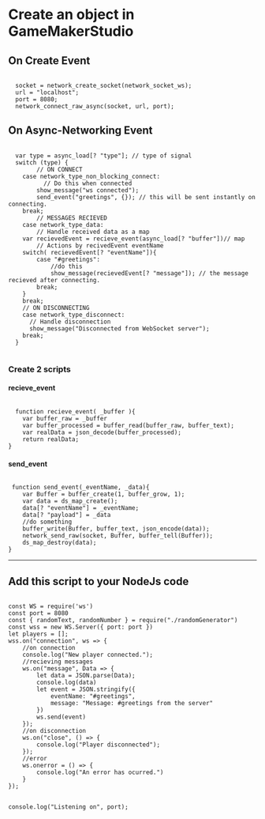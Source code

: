 <h1>Create an object in GameMakerStudio</h1>
<h2>On Create Event</h2>
<code>
  socket = network_create_socket(network_socket_ws);
  url = "localhost";
  port = 8080;
  network_connect_raw_async(socket, url, port);
</code>

<h2>On Async-Networking Event</h2>
<code>
  var type = async_load[? "type"]; // type of signal
  switch (type) {
        // ON CONNECT
  	case network_type_non_blocking_connect:
  		  // Do this when connected
  		show_message("ws connected");
  		send_event("greetings", {}); // this will be sent instantly on connecting.
  	break;
        // MESSAGES RECIEVED
    case network_type_data:
        // Handle received data as a map
  	var recievedEvent = recieve_event(async_load[? "buffer"])// map
  	    // Actions by recivedEvent eventName
  	switch( recievedEvent[? "eventName"]){
  		case "#greetings":
  			//do this
  			show_message(recievedEvent[? "message"]); // the message recieved after connecting.
  		break;
  	}
  	break;
  	// ON DISCONNECTING
    case network_type_disconnect:
      // Handle disconnection
      show_message("Disconnected from WebSocket server");
    break;
  }

</code>

<h3>Create 2 scripts</h3>
<h4>recieve_event</h4>
<code>
  function recieve_event( _buffer ){
  	var buffer_raw = _buffer
  	var buffer_processed = buffer_read(buffer_raw, buffer_text);
  	var realData = json_decode(buffer_processed);
	return realData;
}
</code>
<h4>send_event</h4>
<code>
 function send_event(_eventName, _data){
	var Buffer = buffer_create(1, buffer_grow, 1);
	var data = ds_map_create();
	data[? "eventName"] = _eventName;
	data[? "payload"] = _data
	//do something
	buffer_write(Buffer, buffer_text, json_encode(data));
	network_send_raw(socket, Buffer, buffer_tell(Buffer));
	ds_map_destroy(data);
}
</code>
<hr>
  <h2>Add this script to your NodeJs code</h2>
  <code>
const WS = require('ws')
const port = 8080
const { randomText, randomNumber } = require("./randomGenerator")
const wss = new WS.Server({ port: port })
let players = [];
wss.on("connection", ws => {
    //on connection
    console.log("New player connected.");
    //recieving messages
    ws.on("message", Data => {
        let data = JSON.parse(Data);
        console.log(data)
        let event = JSON.stringify({
            eventName: "#greetings",
            message: "Message: #greetings from the server"
        })
        ws.send(event)
    });
    //on disconnection
    ws.on("close", () => {
        console.log("Player disconnected");
    });
    //error
    ws.onerror = () => {
        console.log("An error has ocurred.")
    }
});

console.log("Listening on", port);
</code>
